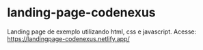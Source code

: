 # landing-page-codenexus
Landing page de exemplo utilizando html, css e javascript.
Acesse: https://landingpage-codenexus.netlify.app/
